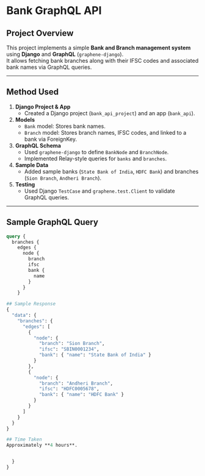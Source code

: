 # Bank GraphQL API 

## Project Overview
This project implements a simple **Bank and Branch management system** using **Django** and **GraphQL** (`graphene-django`).  
It allows fetching bank branches along with their IFSC codes and associated bank names via GraphQL queries.

---

## Method Used
1. **Django Project & App**
   - Created a Django project (`bank_api_project`) and an app (`bank_api`).
2. **Models**
   - `Bank` model: Stores bank names.
   - `Branch` model: Stores branch names, IFSC codes, and linked to a bank via ForeignKey.
3. **GraphQL Schema**
   - Used `graphene-django` to define `BankNode` and `BranchNode`.
   - Implemented Relay-style queries for `banks` and `branches`.
4. **Sample Data**
   - Added sample banks (`State Bank of India`, `HDFC Bank`) and branches (`Sion Branch`, `Andheri Branch`).
5. **Testing**
   - Used Django `TestCase` and `graphene.test.Client` to validate GraphQL queries.

---

## Sample GraphQL Query

```graphql
query {
  branches {
    edges {
      node {
        branch
        ifsc
        bank {
          name
        }
      }
    }

## Sample Response
{
  "data": {
    "branches": {
      "edges": [
        {
          "node": {
            "branch": "Sion Branch",
            "ifsc": "SBIN0001234",
            "bank": { "name": "State Bank of India" }
          }
        },
        {
          "node": {
            "branch": "Andheri Branch",
            "ifsc": "HDFC0005678",
            "bank": { "name": "HDFC Bank" }
          }
        }
      ]
    }
  }
}

## Time Taken
Approximately **4 hours**.


  }
}
